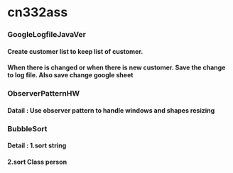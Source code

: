 # cn332ass
### GoogleLogfileJavaVer 
#### Create customer list to keep list of customer.
#### When there is changed or when there is new customer. Save the change to log file. Also save change google sheet
### ObserverPatternHW
#### Datail : Use observer pattern to handle windows and shapes resizing
### BubbleSort
#### Detail : 1.sort string
####          2.sort Class person
